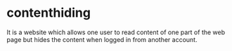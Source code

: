 # contenthiding
It is a website which allows one user to read content of one part of the web page but hides the content when logged in from another account.
